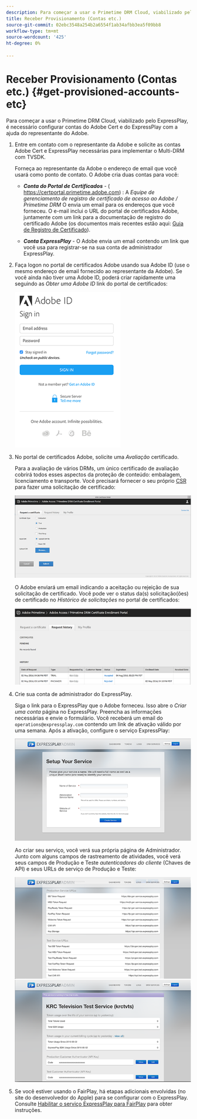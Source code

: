 ```yaml
---
description: Para começar a usar o Primetime DRM Cloud, viabilizado pelo ExpressPlay, é necessário configurar contas do Adobe Cert e do ExpressPlay com a ajuda do representante do Adobe.
title: Receber Provisionamento (Contas etc.)
source-git-commit: 02ebc3548a254b2a6554f1ab34afbb3ea5f09bb8
workflow-type: tm+mt
source-wordcount: '425'
ht-degree: 0%

---
```


# Receber Provisionamento (Contas etc.) {#get-provisioned-accounts-etc}

Para começar a usar o Primetime DRM Cloud, viabilizado pelo ExpressPlay, é necessário configurar contas do Adobe Cert e do ExpressPlay com a ajuda do representante do Adobe.

1. Entre em contato com o representante da Adobe e solicite as contas Adobe Cert e ExpressPlay necessárias para implementar o Multi-DRM com TVSDK.

   Forneça ao representante da Adobe o endereço de email que você usará como ponto de contato. O Adobe cria duas contas para você:

   * ***Conta do Portal de Certificados*** - ( https://certportal.primetime.adobe.com) : A *Equipe de gerenciamento de registro de certificado de acesso ao Adobe / Primetime DRM* O envia um email para os endereços que você forneceu. O e-mail inclui o URL do portal de certificados Adobe, juntamente com um link para a documentação de registro do certificado Adobe (os documentos mais recentes estão aqui: [Guia de Registro de Certificado](../../../digital-rights-management/certificate-enrollment-guide/about-certs.md)).

   * ***Conta ExpressPlay*** - O Adobe envia um email contendo um link que você usa para registrar-se na sua conta de administrador ExpressPlay.

1. Faça logon no portal de certificados Adobe usando sua Adobe ID (use o mesmo endereço de email fornecido ao representante da Adobe). Se você ainda não tiver uma Adobe ID, poderá criar rapidamente uma seguindo as *Obter uma Adobe ID* link do portal de certificados:

   <!--<a id="fig_mst_gtj_wv"></a>-->

   ![](assets/cert_portal_sign-in-page-web.png)

1. No portal de certificados Adobe, solicite uma *Avaliação* certificado.

   Para a avaliação de vários DRMs, um único certificado de avaliação cobrirá todos esses aspectos da proteção de conteúdo: embalagem, licenciamento e transporte. Você precisará fornecer o seu próprio [CSR](../../../digital-rights-management/certificate-enrollment-guide/request-certs/gen-cert-signing-req.md) para fazer uma solicitação de certificado:
   <!--<a id="fig_op1_xwj_wv"></a>-->

   ![](assets/cert_portal_trial_request-web.png)

   O Adobe enviará um email indicando a aceitação ou rejeição de sua solicitação de certificado. Você pode ver o status da(s) solicitação(ões) de certificado no *Histórico de solicitações* no portal de certificados:
   <!--<a id="fig_gkl_myj_wv"></a>-->

   ![](assets/cert_portal_request_history-web.png)

1. Crie sua conta de administrador do ExpressPlay.

   Siga o link para o ExpressPlay que o Adobe forneceu. Isso abre o *Criar uma conta* página no ExpressPlay. Preencha as informações necessárias e envie o formulário. Você receberá um email do `operations@expressplay.com` contendo um link de ativação válido por uma semana. Após a ativação, configure o serviço ExpressPlay:
   <!--<a id="fig_cjl_ztk_wv"></a>-->

   ![](assets/expressplay_create_service-web.png)

   Ao criar seu serviço, você verá sua própria página de Administrador. Junto com alguns campos de rastreamento de atividades, você verá seus campos de Produção e Teste *autenticadores do cliente* (Chaves de API) e seus URLs de serviço de Produção e Teste:

   <!--<a id="fig_c5h_xdl_wv"></a>-->

   ![](assets/expressplay_admin_dashboard_2-web.png) ![](assets/expressplay_admin_dashboard-web.png)

1. Se você estiver usando o FairPlay, há etapas adicionais envolvidas (no site do desenvolvedor do Apple) para se configurar com o ExpressPlay. Consulte [Habilitar o serviço ExpressPlay para FairPlay](../../multi-drm-workflows/p-l-and-p/fairplay-workflow.md#enable-expressplay-service-for-fairplay) para obter instruções.
